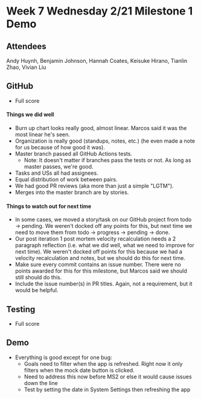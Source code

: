 # Week 7 Wednesday 2/21 Milestone 1 Demo

## Attendees
Andy Huynh, Benjamin Johnson, Hannah Coates, Keisuke Hirano, Tianlin Zhao, Vivian Liu

## GitHub

- Full score

#### Things we did well

- Burn up chart looks really good, almost linear. Marcos said it was the most linear he's seen.
- Organization is really good (standups, notes, etc.) (he even made a note for us because of how good it was).
- Master branch passed all GitHub Actions tests.
  - Note: It doesn't matter if branches pass the tests or not. As long as master passes, we're good.
- Tasks and USs all had assignees.
- Equal distribution of work between pairs.
- We had good PR reviews (aka more than just a simple "LGTM").
- Merges into the master branch are by stories.

#### Things to watch out for next time

- In some cases, we moved a story/task on our GitHub project from todo → pending. We weren't docked off any points for this, but next time we need to move them from todo → progress → pending → done.
- Our post iteration 1 post mortem velocity recalculation needs a 2 paragraph reflection (i.e. what we did well, what we need to improve for next time). We weren't docked off points for this because we had a velocity recalculation and notes, but we should do this for next time.
- Make sure every commit contains an issue number. There were no points awarded for this for this milestone, but Marcos said we should still should do this.
- Include the issue number(s) in PR titles. Again, not a requirement, but it would be helpful.

## Testing

- Full score

## Demo

- Everything is good except for one bug:
  - Goals need to filter when the app is refreshed. Right now it only filters when the mock date button is clicked.
  - Need to address this now before MS2 or else it would cause issues down the line
  - Test by setting the date in System Settings then refreshing the app
